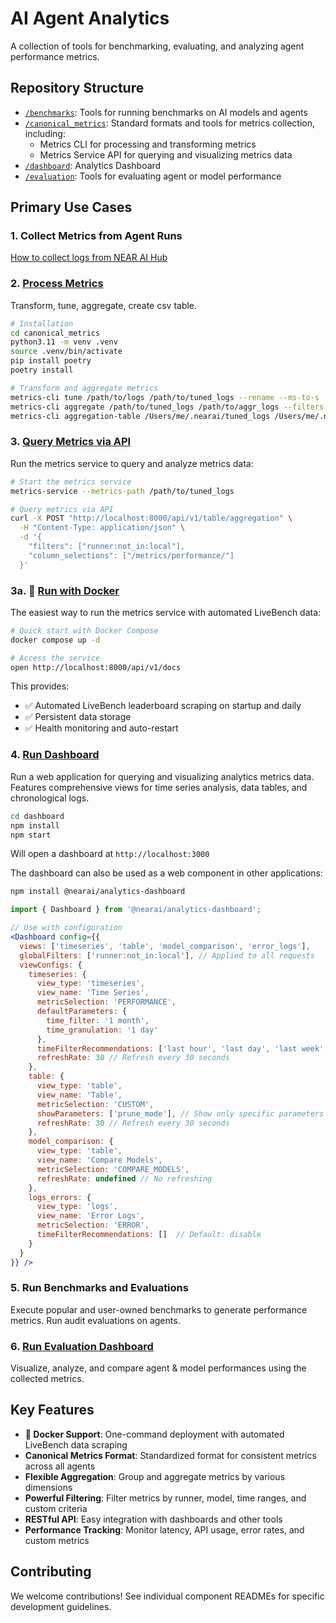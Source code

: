 # AI Agent Analytics

A collection of tools for benchmarking, evaluating, and analyzing agent performance metrics.

## Repository Structure

- [`/benchmarks`](./benchmarks/): Tools for running benchmarks on AI models and agents
- [`/canonical_metrics`](./canonical_metrics/): Standard formats and tools for metrics collection, including:
  - Metrics CLI for processing and transforming metrics
  - Metrics Service API for querying and visualizing metrics data
- [`/dashboard`](./dashboard/): Analytics Dashboard
- [`/evaluation`](./evaluation/): Tools for evaluating agent or model performance

## Primary Use Cases

### 1. Collect Metrics from Agent Runs

[How to collect logs from NEAR AI Hub](./integrations/nearai_registry/download_logs/)

### 2. [Process Metrics](./canonical_metrics/README.md#run-metrics-cli)

Transform, tune, aggregate, create csv table.

```bash
# Installation
cd canonical_metrics
python3.11 -m venv .venv
source .venv/bin/activate
pip install poetry
poetry install

# Transform and aggregate metrics
metrics-cli tune /path/to/logs /path/to/tuned_logs --rename --ms-to-s
metrics-cli aggregate /path/to/tuned_logs /path/to/aggr_logs --filters "runner:not_in:local" --slices "agent_name"
metrics-cli aggregation-table /Users/me/.nearai/tuned_logs /Users/me/.nearai/table --filters "runner:not_in:local" --absent-metrics-strategy=nullify
```

### 3. [Query Metrics via API](./canonical_metrics/README.md#api-endpoints)

Run the metrics service to query and analyze metrics data:

```bash
# Start the metrics service
metrics-service --metrics-path /path/to/tuned_logs

# Query metrics via API
curl -X POST "http://localhost:8000/api/v1/table/aggregation" \
  -H "Content-Type: application/json" \
  -d '{
    "filters": ["runner:not_in:local"],
    "column_selections": ["/metrics/performance/"]
  }'
```

### 3a. 🐳 [Run with Docker](./DOCKER.md)

The easiest way to run the metrics service with automated LiveBench data:

```bash
# Quick start with Docker Compose
docker compose up -d

# Access the service
open http://localhost:8000/api/v1/docs
```

This provides:
- ✅ Automated LiveBench leaderboard scraping on startup and daily
- ✅ Persistent data storage
- ✅ Health monitoring and auto-restart

### 4. [Run Dashboard](./dashboard/)

Run a web application for querying and visualizing analytics metrics data. Features comprehensive views for time series analysis, data tables, and chronological logs.

```bash
cd dashboard
npm install
npm start
```
Will open a dashboard at `http://localhost:3000`

The dashboard can also be used as a web component in other applications:

```bash
npm install @nearai/analytics-dashboard
```

```jsx
import { Dashboard } from '@nearai/analytics-dashboard';

// Use with configuration
<Dashboard config={{
  views: ['timeseries', 'table', 'model_comparison', 'error_logs'],
  globalFilters: ['runner:not_in:local'], // Applied to all requests
  viewConfigs: {
    timeseries: {
      view_type: 'timeseries',
      view_name: 'Time Series',
      metricSelection: 'PERFORMANCE',
      defaultParameters: {
        time_filter: '1 month',
        time_granulation: '1 day'
      },
      timeFilterRecommendations: ['last hour', 'last day', 'last week', 'last month', 'last year'],
      refreshRate: 30 // Refresh every 30 seconds
    },
    table: {
      view_type: 'table',
      view_name: 'Table',
      metricSelection: 'CUSTOM',
      showParameters: ['prune_mode'], // Show only specific parameters
      refreshRate: 30 // Refresh every 30 seconds
    },
    model_comparison: {
      view_type: 'table',
      view_name: 'Compare Models',
      metricSelection: 'COMPARE_MODELS',
      refreshRate: undefined // No refreshing
    },
    logs_errors: {
      view_type: 'logs',
      view_name: 'Error Logs',
      metricSelection: 'ERROR',
      timeFilterRecommendations: []  // Default: disable
    }
  }
}} />
```

### 5. Run Benchmarks and Evaluations

Execute popular and user-owned benchmarks to generate performance metrics. Run audit evaluations on agents.

### 6. [Run Evaluation Dashboard](https://github.com/nearai/analytics/tree/main/dashboard#6-compare-models)

Visualize, analyze, and compare agent & model performances using the collected metrics.

## Key Features

- **🐳 Docker Support**: One-command deployment with automated LiveBench data scraping
- **Canonical Metrics Format**: Standardized format for consistent metrics across all agents
- **Flexible Aggregation**: Group and aggregate metrics by various dimensions
- **Powerful Filtering**: Filter metrics by runner, model, time ranges, and custom criteria
- **RESTful API**: Easy integration with dashboards and other tools
- **Performance Tracking**: Monitor latency, API usage, error rates, and custom metrics

## Contributing

We welcome contributions! See individual component READMEs for specific development guidelines.
